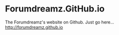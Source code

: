 # Forumdreamz.GitHub.io
The Forumdreamz's website on Github.
Just go here... http://forumdreamz.github.io
